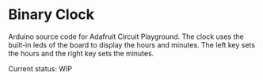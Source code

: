 # Binary Clock
Arduino source code for Adafruit Circuit Playground.
The clock uses the built-in leds of the board to display the hours and minutes.
The left key sets the hours and the right key sets the minutes.

Current status: WIP
